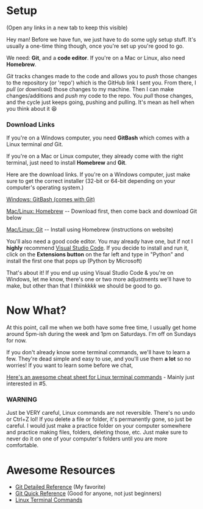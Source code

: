 # Setup
(Open any links in a new tab to keep this visible)

Hey man! Before we have fun, we just have to do some ugly setup stuff. It's usually a one-time thing though, once you're set up you're good to go. 

We need: **Git**, and a **code editor**. If you're on a Mac or Linux, also need **Homebrew**.

*Git* tracks changes made to the code and allows you to *push* those changes to the repository (or 'repo') which is the GitHub link I sent you. From there, I *pull* (or download) those changes to my machine. Then I can make changes/additions and *push* my code to the repo. You *pull* those changes, and the cycle just keeps going, pushing and pulling. It's mean as hell when you think about it :laughing:

### Download Links

If you're on a Windows computer, you need **GitBash** which comes with a Linux terminal *and* Git. 

If you're on a Mac or Linux computer, they already come with the right terminal, just need to install **Homebrew** and **Git**.

Here are the download links. If you're on a Windows computer, just make sure to get the correct installer (32-bit or 64-bit depending on your computer's operating system.)

[Windows: GitBash (comes with Git)](https://github.com/git-for-windows/git/releases/tag/v2.27.0.windows.1)

[Mac/Linux: Homebrew](https://brew.sh/) -- Download first, then come back and download Git below

[Mac/Linux: Git](https://git-scm.com/download/mac) -- Install using Homebrew (instructions on website)



You'll also need a good code editor. You may already have one, but if not I **highly** recommend [Visual Studio Code](https://code.visualstudio.com/). If you decide to install and run it, click on the **Extensions button** on the far left and type in "Python" and install the first one that pops up (Python by Microsoft)

That's about it! If you end up using Visual Studio Code & you're on Windows, let me know, there's one or two more adjustments we'll have to make, but other than that I *thiinkkkk* we should be good to go.

# Now What?
At this point, call me when we both have some free time, I usually get home around 5pm-ish during the week and 1pm on Saturdays. I'm off on Sundays for now.

If you don't already know some terminal commands, we'll have to learn a few. They're dead simple and easy to use, and you'll use them **a lot** so no worries! If you want to learn some before we chat,

[Here's an awesome cheat sheet for Linux terminal commands](https://www.linuxtrainingacademy.com/linux-commands-cheat-sheet/) - Mainly just interested in #5.

### WARNING
Just be VERY careful, Linux commands are not reversible. There's no undo or Ctrl+Z lol! If you delete a file or folder, it's permanently gone, so just be careful. I would just make a practice folder on your computer somewhere and practice making files, folders, deleting those, etc. Just make sure to never do it on one of your computer's folders until you are more comfortable.

# Awesome Resources
* [Git Detailed Reference](http://git.github.io/git-reference/) (My favorite)
* [Git Quick Reference](https://www.dataschool.io/git-quick-reference-for-beginners/) (Good for anyone, not just beginners)
* [Linux Terminal Commands](https://www.linuxtrainingacademy.com/linux-commands-cheat-sheet/)